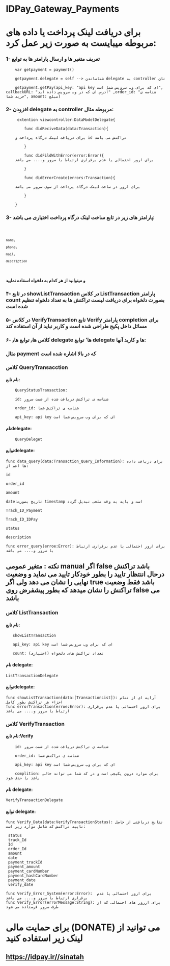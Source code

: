 # IDPay_Gateway_Payments

# برای دریافت لینک پرداخت یا داده های مربوطه میبایست به صورت زیر عمل کرد:

### 1- تعریف متغیر ها و ارسال پارامتر ها به توابع 



        var getpayment = payment()
        
        getpayment.delegate = self --> شناساندن delegate به controller تان
        
        getpayment.getPay(api_key: "api key ای که برای وب سرویس شما است", callbackURL: "آدرس ای که در وب سرویس داده اید" ,order_id: "شناسه ی خرید شما", amount: مبلغ)


### 2- افزودن delegate به controller مربوطه مثال:
   
        
         extention viewcontroller:DataModelDelegate{
        
            func didReciveData(data:Transaction){
        
        برای دریافت لینک درگاه پرداخت و id تراکنش می باشد

            }
       
            func didFildWithError(error:Error){
        برای ارور احتمالی یا عدم برقراری ارتباط با سرور و.... می باشد

            }
            
            func didErrorCreate(errors:Transaction){
        
        برای ارور در ساخت لینک درگاه پرداخت از سوی سرور می باشد

            }
        
        }
        
   </code>
   
### 3- پارامتر های زیر در تابع ساخت لینک درگاه پرداخت اختیاری می باشد:
   
   <code>
        
    name,
        
    phone,
        
    mail,
        
    description 

</code>
    
#### و میتوانید از هر کدام به دلخواه اسفاده نمایید

### ۴- در تابع showListTransaction در کلاس  ListTransaction پارامتر count بصورت دلخواه برای دریافت  لیست تراکنش ها به تعداد دلخواه تنظیم شده است

### ۵- در کلاس VerifyTransaction تابع Verify پارامتر completion برای مسائل داخل پکیج طراحی شده است و کاربر نباید از آن استفاده کند

### ۶- کلاس ها٫ توابع ها٫ delegate ها‍٬ توابع delegate ها و کاربد آنها:

### مثال payment که در بالا اشاره شده است

### کلاس QueryTransacction

#### نام تابع:
        QueryStatusTransaction:
        
        id: شناسه ی تراکنش دریافت شده از شمت سرور
     
        order_id: شناسه ی تراکنش شما
        
        api_key: api key ای که برای وب سرویس شما است

#### نامdelegate:

        QueryDeleget
        
#### توابعdelegate:

    func data_query(data:Transaction_Query_Information): برای دریافت داده ها اعم از:
   
    id
   
    order_id
    
    amount
    
    date:تاریخ بصورت timestamp است و باید به وقت ملحی تبدیل گردد
    
    Track_ID_Payment
    
    Track_ID_IDPay
    
    status
    
    description
    
    func error_query(erroe:Error): برای ارور احتمالی یا عدم برقراری ارتباط با سرور و.... می باشد

## نکته : متغیر عمومی manual اگر false باشد تراکنش درحال اننتظار تایید را بطور خودکار تایید می نماید و وضعیت نهایی را نشان می دهد ولی اگر true باشد فقط وضعیت تراکنش را نشان میدهد که بطور پیشفرض روی false می باشد

### کلاس ListTransaction

#### نام تابع:
       
       showListTransaction
       
       api_key: api key ای که برای وب سرویس شما است
       
       count: تعداد تراکنش های دلخواه (اختیاری)
    
#### نام delegate:

    ListTransactionDelegate

#### توابعdelegate:
   
    func showListTransaction(data:[TransactionList]): آرایه ای از تمام اجزاء هر تراکنش بطور کامل
    func errorTransaction(erroe:Error): برای ارور احتمالی یا عدم برقراری ارتباط با سرور و.... می باشد


### کلاس VerifyTransaction

#### نام تابع:Verify

        id: شناسه ی تراکنش دریافت شده از شمت سرور
        
        order_id: شناسه ی تراکنش شما
        
        api_key: api key ای که برای وب سرویس شما است
        
        complition: برای موارد درون پکیجی است و در کد شما می تواند خالی باشد یا حذف شود

#### نام delegate:

    VerifyTransactionDelegate
    
#### توابع delegate:
   
    func Verify_Data(data:VerifyTransactionStatus): نتایج دریافتی از حاصل تایید تراکنش که شامل موارد زیر است:
    
     status
     track_Id
     Id
     order_Id
     amount
     date
     payment_trackId
     payment_amount
     payment_cardNumber
     payment_hashCardNumber
     payment_date
     verify_date
     
    func Verify_Error_System(error:Error):  برای ارور احتمالی یا عدم برقراری ارتباط با سرور و.... می باشد
    func Verify_Error(errorMessage:String): برای اررور های احتمالی که از طرف سرور فرستاده می شود


# برای حمایت مالی (DONATE) می توانید از لینک زیر استفاده کنید

## https://idpay.ir//sinatah
